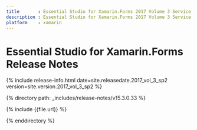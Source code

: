 ```yaml
---
title       : Essential Studio for Xamarin.Forms 2017 Volume 3 Service Pack 2 Release Notes
description : Essential Studio for Xamarin.Forms 2017 Volume 3 Service Pack 2 Release Notes
platform    : xamarin
---
```


# Essential Studio for Xamarin.Forms Release Notes

{% include release-info.html date=site.releasedate.2017_vol_3_sp2 version=site.version.2017_vol_3_sp2 %} 

{% directory path: _includes/release-notes/v15.3.0.33 %}

{% include {{file.url}} %}

{% enddirectory %}